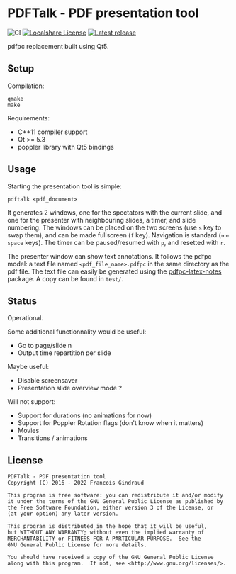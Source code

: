 PDFTalk - PDF presentation tool
===============================

![CI](https://github.com/lereldarion/pdftalk/actions/workflows/ci.yml/badge.svg)
[![Localshare License](https://img.shields.io/badge/license-GPL3-blue.svg)](#license)
[![Latest release](https://img.shields.io/github/release/lereldarion/pdftalk.svg)](https://github.com/lereldarion/pdftalk/releases/latest)

pdfpc replacement built using Qt5.

Setup
-----

Compilation:
```
qmake
make
```

Requirements:
- C++11 compiler support
- Qt >= 5.3
- poppler library with Qt5 bindings

Usage
-----

Starting the presentation tool is simple:
```
pdftalk <pdf_document>
```

It generates 2 windows, one for the spectators with the current slide, and one for the presenter with neighbouring slides, a timer, and slide numbering.
The windows can be placed on the two screens (use `s` key to swap them), and can be made fullscreen (`f` key).
Navigation is standard (`→` `←` `space` keys).
The timer can be paused/resumed with `p`, and resetted with `r`.

The presenter window can show text annotations.
It follows the pdfpc model: a text file named `<pdf_file_name>.pdfpc` in the same directory as the pdf file.
The text file can easily be generated using the [pdfpc-latex-notes](https://github.com/cebe/pdfpc-latex-notes) package.
A copy can be found in `test/`.

Status
------

Operational.

Some additional functionnality would be useful:
* Go to page/slide n
* Output time repartition per slide

Maybe useful:
* Disable screensaver
* Presentation slide overview mode ?

Will not support:
* Support for durations (no animations for now)
* Support for Poppler Rotation flags (don't know when it matters)
* Movies
* Transitions / animations

License
-------

```
PDFTalk - PDF presentation tool
Copyright (C) 2016 - 2022 Francois Gindraud

This program is free software: you can redistribute it and/or modify
it under the terms of the GNU General Public License as published by
the Free Software Foundation, either version 3 of the License, or
(at your option) any later version.

This program is distributed in the hope that it will be useful,
but WITHOUT ANY WARRANTY; without even the implied warranty of
MERCHANTABILITY or FITNESS FOR A PARTICULAR PURPOSE.  See the
GNU General Public License for more details.

You should have received a copy of the GNU General Public License
along with this program.  If not, see <http://www.gnu.org/licenses/>.
```

